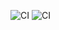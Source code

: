 ![CI](https://github.com/Kuron13/JS_tools_2-DOM/actions/workflows/web.yml/badge.svg)
![CI](https://github.com/Kuron13/JS_tools_2-DOM/actions/workflows/web2.yml/badge.svg)
